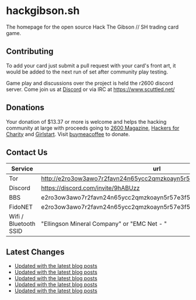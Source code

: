 # hackgibson.sh
The homepage for the open source Hack The Gibson // SH trading card game.


## Contributing

To add your card just submit a pull request with your card's front art, it would be added to the next run of set after community play testing.

Game play and discussions over the project is held the r2600 discord server. Come join us at [Discord](https://discord.com/invite/9hABUzz) or via IRC at https://www.scuttled.net/


## Donations

Your donation of $13.37 or more is welcome and helps the hacking community at large with proceeds going to [2600 Magazine](https://2600.com/), [Hackers for Charity](https://hackersforcharity.org) and [Girlstart](https://girlstart.org).  Visit [buymeacoffee](https://www.buymeacoffee.com/hackgibson.sh) to donate.


## Contact Us

Service | url
-|-
Tor | http://e2ro3ow3awo7r2favn24n65ycc2qmzkoayn5r57e3f56nvjwdcgg32ad.onion
Discord | https://discord.com/invite/9hABUzz
BBS | e2ro3ow3awo7r2favn24n65ycc2qmzkoayn5r57e3f56nvjwdcgg32ad.onion:23
FidoNET | e2ro3ow3awo7r2favn24n65ycc2qmzkoayn5r57e3f56nvjwdcgg32ad.onion:24554
Wifi / Bluetooth SSID | "Ellingson Mineral Company" or "EMC Net - <fidonet address>"

## Latest Changes
<!-- BLOG-POST-LIST:START -->
- [Updated with the latest blog posts](https://github.com/DFW2600/hackgibson.sh/commit/84c7a546d688cac855285d40e3fbb9cc4d80ea8d)
- [Updated with the latest blog posts](https://github.com/DFW2600/hackgibson.sh/commit/187ef72667760b753ab42f6cb2c8c2bde7d6cbce)
- [Updated with the latest blog posts](https://github.com/DFW2600/hackgibson.sh/commit/4f931a1b62d8d67294653eacaeb1d16acda99ab5)
- [Updated with the latest blog posts](https://github.com/DFW2600/hackgibson.sh/commit/13a29f9224308788079913cf00accdaece29a9d7)
- [Updated with the latest blog posts](https://github.com/DFW2600/hackgibson.sh/commit/fee82d4851728cd241583d2704c12c0f02ae6e72)
<!-- BLOG-POST-LIST:END -->
